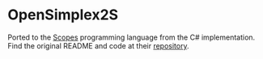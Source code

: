 OpenSimplex2S
=============

Ported to the [Scopes](http://scopes.rocks) programming language from the C# implementation. Find the original README and code at their [repository](https://github.com/KdotJPG/OpenSimplex2).
